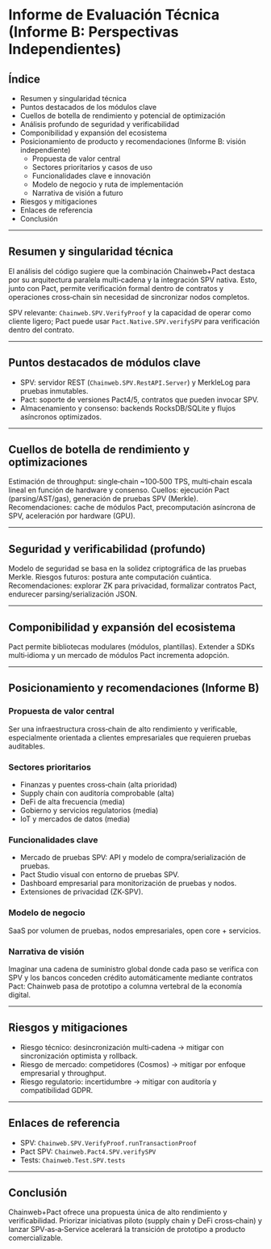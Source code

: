 # Informe de Evaluación Técnica (Informe B: Perspectivas Independientes)

## Índice
- Resumen y singularidad técnica
- Puntos destacados de los módulos clave
- Cuellos de botella de rendimiento y potencial de optimización
- Análisis profundo de seguridad y verificabilidad
- Componibilidad y expansión del ecosistema
- Posicionamiento de producto y recomendaciones (Informe B: visión independiente)
  - Propuesta de valor central
  - Sectores prioritarios y casos de uso
  - Funcionalidades clave e innovación
  - Modelo de negocio y ruta de implementación
  - Narrativa de visión a futuro
- Riesgos y mitigaciones
- Enlaces de referencia
- Conclusión

---

## Resumen y singularidad técnica

El análisis del código sugiere que la combinación Chainweb+Pact destaca por su arquitectura paralela multi‑cadena y la integración SPV nativa. Esto, junto con Pact, permite verificación formal dentro de contratos y operaciones cross‑chain sin necesidad de sincronizar nodos completos.

SPV relevante: `Chainweb.SPV.VerifyProof` y la capacidad de operar como cliente ligero; Pact puede usar `Pact.Native.SPV.verifySPV` para verificación dentro del contrato.

---

## Puntos destacados de módulos clave

- SPV: servidor REST (`Chainweb.SPV.RestAPI.Server`) y MerkleLog para pruebas inmutables.  
- Pact: soporte de versiones Pact4/5, contratos que pueden invocar SPV.  
- Almacenamiento y consenso: backends RocksDB/SQLite y flujos asíncronos optimizados.

---

## Cuellos de botella de rendimiento y optimizaciones

Estimación de throughput: single‑chain ~100‑500 TPS, multi‑chain escala lineal en función de hardware y consenso. Cuellos: ejecución Pact (parsing/AST/gas), generación de pruebas SPV (Merkle). Recomendaciones: cache de módulos Pact, precomputación asíncrona de SPV, aceleración por hardware (GPU).

---

## Seguridad y verificabilidad (profundo)

Modelo de seguridad se basa en la solidez criptográfica de las pruebas Merkle. Riesgos futuros: postura ante computación cuántica. Recomendaciones: explorar ZK para privacidad, formalizar contratos Pact, endurecer parsing/serialización JSON.

---

## Componibilidad y expansión del ecosistema

Pact permite bibliotecas modulares (módulos, plantillas). Extender a SDKs multi‑idioma y un mercado de módulos Pact incrementa adopción.

---

## Posicionamiento y recomendaciones (Informe B)

### Propuesta de valor central
Ser una infraestructura cross‑chain de alto rendimiento y verificable, especialmente orientada a clientes empresariales que requieren pruebas auditables.

### Sectores prioritarios
- Finanzas y puentes cross‑chain (alta prioridad)  
- Supply chain con auditoría comprobable (alta)  
- DeFi de alta frecuencia (media)  
- Gobierno y servicios regulatorios (media)  
- IoT y mercados de datos (media)

### Funcionalidades clave
- Mercado de pruebas SPV: API y modelo de compra/serialización de pruebas.  
- Pact Studio visual con entorno de pruebas SPV.  
- Dashboard empresarial para monitorización de pruebas y nodos.  
- Extensiones de privacidad (ZK‑SPV).

### Modelo de negocio
SaaS por volumen de pruebas, nodos empresariales, open core + servicios.

### Narrativa de visión
Imaginar una cadena de suministro global donde cada paso se verifica con SPV y los bancos conceden crédito automáticamente mediante contratos Pact: Chainweb pasa de prototipo a columna vertebral de la economía digital.

---

## Riesgos y mitigaciones

- Riesgo técnico: desincronización multi‑cadena → mitigar con sincronización optimista y rollback.  
- Riesgo de mercado: competidores (Cosmos) → mitigar por enfoque empresarial y throughput.  
- Riesgo regulatorio: incertidumbre → mitigar con auditoría y compatibilidad GDPR.

---

## Enlaces de referencia
- SPV: `Chainweb.SPV.VerifyProof.runTransactionProof`  
- Pact SPV: `Chainweb.Pact4.SPV.verifySPV`  
- Tests: `Chainweb.Test.SPV.tests`

---

## Conclusión
Chainweb+Pact ofrece una propuesta única de alto rendimiento y verificabilidad. Priorizar iniciativas piloto (supply chain y DeFi cross‑chain) y lanzar SPV‑as‑a‑Service acelerará la transición de prototipo a producto comercializable.
